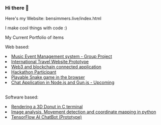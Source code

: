 ### Hi there 👋 

Here's my Website: bensimmers.live/index.html

I make cool things with code :)
<p>My Current Portfolio of items</p>
<p>Web based:</p>
<li><a href="https://musiceventmaker.herokuapp.com/">Music Event Management system - Group Project</a></li>
<li><a href="https://mytravelsapp.herokuapp.com/">International Travel Website Prototype</a></li>
<li><a href="https://odysseyworlds.herokuapp.com/">Web3 and blockchain connected application</a></li>
<li><a href="https://github.com/ifbhack/WorkTracker">Hackathon Participant</a></li>
<li><a href="https://ben-s-lgtm.github.io/Stuff/snake.html">Playable Snake game in the browser</a></li>
 <li><a href="#">Chat Application in Node.js and Gun.js - Upcoming</a></li>

<br/>

<p>Software based:</p>
<li><a href="https://github.com/ben-S-lgtm/Stuff/blob/main/donut.c">Rendering a 3D Donut in C terminal</a></li>
<li><a href="#">Image analysis, Movement detection and coordinate mapping in python</a></li>
<li><a href="#">TensorFlow AI ChatBot (Prototype)</a></li>
<!--
<br/>
<img src="https://upload.wikimedia.org/wikipedia/commons/6/6a/JavaScript-logo.png" alt="peng ting" width="150" height="150">
<br/>
<img src="https://upload.wikimedia.org/wikipedia/commons/thumb/c/c3/Python-logo-notext.svg/1200px-Python-logo-notext.svg.png" alt="peng ting" width="150" height="150">
<br/>
<img src="" alt="peng ting" width="150" height="150">

-->


<!--
**ben-S-lgtm/ben-S-lgtm** is a ✨ _special_ ✨ repository because its `README.md` (this file) appears on your GitHub profile.

Here are some ideas to get you started:

- 🔭 I’m currently working on cool stuff
- 🌱 I’m currently learning ...
- 👯 I’m looking to collaborate on ...
- 🤔 I’m looking for help with ...
- 💬 Ask me about ...
- 📫 How to reach me: ...
- 😄 Pronouns: ...
- ⚡ Fun fact: ...
-->
